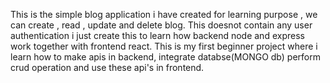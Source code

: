 This is the simple blog application i have created for learning purpose , we can create , read , update and delete blog. This doesnot contain any user authentication i just create this  to learn how backend node and express work together with frontend react. This is my first beginner project where i learn how to make apis in backend, integrate databse(MONGO db) perform crud operation and use these api's in frontend.
